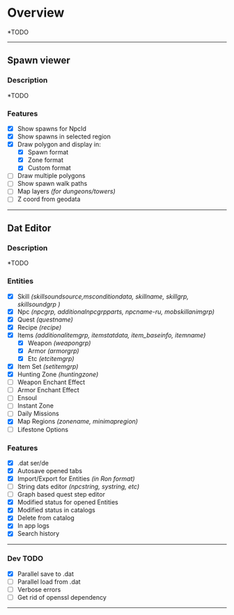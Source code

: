 # Overview
*TODO
___
## Spawn viewer
### Description
*TODO
### Features
- [x] Show spawns for NpcId
- [x] Show spawns in selected region
- [x] Draw polygon and display in:
  - [x] Spawn format 
  - [x] Zone format 
  - [x] Custom format
- [ ] Draw multiple polygons
- [ ] Show spawn walk paths
- [ ] Map layers _(for dungeons/towers)_
- [ ] Z coord from geodata
___
## Dat Editor
### Description
*TODO
### Entities
- [x] Skill _(skillsoundsource,msconditiondata, skillname, skillgrp, skillsoundgrp )_
- [x] Npc _(npcgrp, additionalnpcgrpparts, npcname-ru, mobskillanimgrp)_
- [x] Quest _(questname)_
- [x] Recipe _(recipe)_
- [x] Items _(additionalitemgrp, itemstatdata, item_baseinfo, itemname)_
    - [x] Weapon _(weapongrp)_
    - [x] Armor _(armorgrp)_
    - [x] Etc _(etcitemgrp)_
- [x] Item Set _(setitemgrp)_
- [x] Hunting Zone _(huntingzone)_
- [ ] Weapon Enchant Effect
- [ ] Armor Enchant Effect
- [ ] Ensoul
- [ ] Instant Zone
- [ ] Daily Missions
- [x] Map Regions _(zonename, minimapregion)_
- [ ] Lifestone Options
### Features
- [x] .dat ser/de
- [x] Autosave opened tabs
- [x] Import/Export for Entities _(in Ron format)_ 
- [ ] String dats editor _(npcstring, systring, etc)_
- [ ] Graph based quest step editor
- [x] Modified status for opened Entities
- [x] Modified status in catalogs
- [x] Delete from catalog
- [x] In app logs 
- [x] Search history
___
### Dev TODO
- [x] Parallel save to .dat
- [ ] Parallel load from .dat
- [ ] Verbose errors
- [ ] Get rid of openssl dependency
---